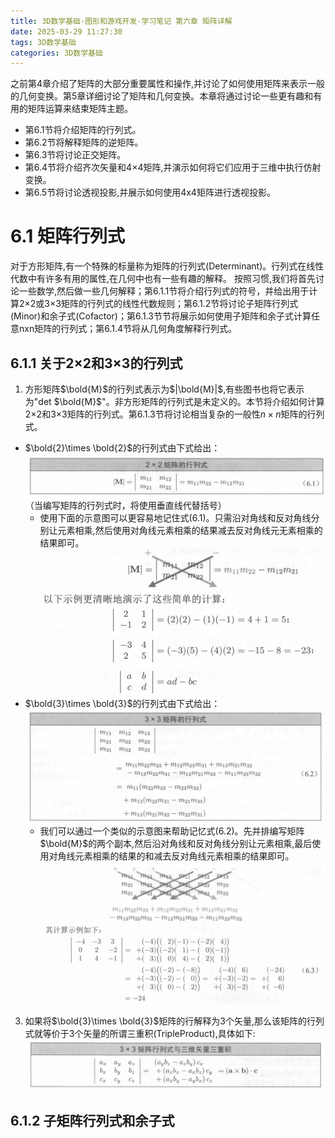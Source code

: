 ```yaml
---
title: 3D数学基础-图形和游戏开发-学习笔记 第六章 矩阵详解
date: 2025-03-29 11:27:30
tags: 3D数学基础
categories: 3D数学基础 
---
```


之前第4章介绍了矩阵的大部分重要属性和操作,并讨论了如何使用矩阵来表示一般的几何变换。第5章详细讨论了矩阵和几何变换。本章将通过讨论一些更有趣和有用的矩阵运算来结束矩阵主题。
<!--more-->

- 第6.1节将介绍矩阵的行列式。
- 第6.2节将解释矩阵的逆矩阵。
- 第6.3节将讨论正交矩阵。
- 第6.4节将介绍齐次矢量和4×4矩阵,并演示如何将它们应用于三维中执行仿射变换。
- 第6.5节将讨论透视投影,并展示如何使用4x4矩阵进行透视投影。


# 6.1 矩阵行列式
对于方形矩阵,有一个特殊的标量称为矩阵的行列式(Determinant)。行列式在线性代数中有许多有用的属性,在几何中也有一些有趣的解释。
按照习惯,我们将首先讨论一些数学,然后做一些几何解释；第6.1.1节将介绍行列式的符号，并给出用于计算2×2或3×3矩阵的行列式的线性代数规则；第6.1.2节将讨论子矩阵行列式(Minor)和余子式(Cofactor)；第6.1.3节节将展示如何使用子矩阵和余子式计算任意nxn矩阵的行列式；第6.1.4节将从几何角度解释行列式。

## 6.1.1 关于2×2和3×3的行列式
1. 方形矩阵$\bold{M}$的行列式表示为$|\bold{M}|$,有些图书也将它表示为"det $\bold{M}$"。非方形矩阵的行列式是未定义的。本节将介绍如何计算2×2和3×3矩阵的行列式。第6.1.3节将讨论相当复杂的一般性$n\times n$矩阵的行列式。
- $\bold{2}\times \bold{2}$的行列式由下式给出：
![](./第六章-矩阵详解/6.6.1%202x2矩阵的行列式.png)
（当编写矩阵的行列式时，将使用垂直线代替括号）
  - 使用下面的示意图可以更容易地记住式(6.1)。只需沿对角线和反对角线分别让元素相乘,然后使用对角线元素相乘的结果减去反对角线元无素相乘的结果即可。
![](./第六章-矩阵详解/6.1.1%202x2行列式计算.png)
- $\bold{3}\times \bold{3}$的行列式由下式给出：
![](./第六章-矩阵详解/6.6.1%203x3矩阵的行列式.png)
  - 我们可以通过一个类似的示意图来帮助记忆式(6.2)。先并排编写矩阵$\bold{M}$的两个副本,然后沿对角线和反对角线分别让元素相乘,最后使用对角线元素相乘的结果的和减去反对角线元素相乘的结果即可。
![](./第六章-矩阵详解/6.6.1%203x3行列式计算.png)

3. 如果将$\bold{3}\times \bold{3}$矩阵的行解释为3个矢量,那么该矩阵的行列式就等价于3个矢量的所谓三重积(TripleProduct),具体如下: 
![](./第六章-矩阵详解/6.6.1%203x3矩阵行列式与三维矢量三重积.png)

## 6.1.2 子矩阵行列式和余子式

